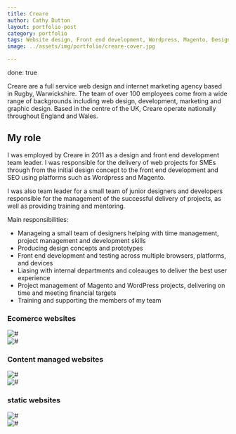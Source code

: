 ```yaml
---
title: Creare
author: Cathy Dutton
layout: portfolio-post
category: portfolio
tags: Website design, Front end development, Wordpress, Magento, Design management
image: ../assets/img/portfolio/creare-cover.jpg

---
```


done: true
<p class="highlight-quote">Creare are a full service web design and internet marketing agency based in Rugby, Warwickshire. The team of over 100 employees come from a wide range of backgrounds including web design, development, marketing and graphic design. Based in the centre of the UK, Creare operate nationally throughout England and Wales.</p>


<h2 class="heading">My role</h2>
I was employed by Creare in 2011 as a design and front end development team leader. I was responsible for the delivery of web projects for SMEs through from the initial design concept to the front end development and SEO using platforms such as Wordpress and Magento. 

I was also team leader for a small team of junior designers and developers responsible for the management of the successful delivery of projects, as well as providing training and mentoring. 

Main responsibilities:

* Manageing a small team of designers helping with time management, project management and development skills
* Producing design concepts and prototypes
* Front end development and testing across multiple browsers, platforms, and devices
* Liasing with internal departments and coleauges to deliver the best user experience
* Project management of Magento and WordPress projects, delivering on time and meeting financial targets
* Training and supporting the members of my team


<h3 class="heading">Ecomerce websites</h3>

<section class="portfolio-images">
<div class="portfolio-piece-wrapper">
    <div class="portfolio-piece">
        <img src="../assets/img/portfolio/creare/E-Commerce-one.jpg" class="portfolio-piece__img"  alt="#">
    </div>
</div>
<div class="portfolio-piece-wrapper">
    <div class="portfolio-piece">
        <img src="../assets/img/portfolio/creare/E-Commerce-two.jpg" class="portfolio-piece__img"  alt="#">
    </div>
</div>
</section>


<h3 class="heading">Content managed websites</h3>

<section class="portfolio-images">
<div class="portfolio-piece-wrapper">
    <div class="portfolio-piece">
        <img src="../assets/img/portfolio/creare/Content-managed-one.jpg" class="portfolio-piece__img"  alt="#">
    </div>
</div>
<div class="portfolio-piece-wrapper">
    <div class="portfolio-piece">
        <img src="../assets/img/portfolio/creare/Content-managed-two.jpg" class="portfolio-piece__img"  alt="#">
    </div>
</div>
</section>

<h3 class="heading">static websites</h3>

<section class="portfolio-images">
<div class="portfolio-piece-wrapper">
    <div class="portfolio-piece">
        <img src="../assets/img/portfolio/creare/static-one.jpg" class="portfolio-piece__img"  alt="#">
    </div>
</div>
<div class="portfolio-piece-wrapper">
    <div class="portfolio-piece">
        <img src="../assets/img/portfolio/creare/static-two.jpg" class="portfolio-piece__img"  alt="#">
    </div>
</div>
</section>